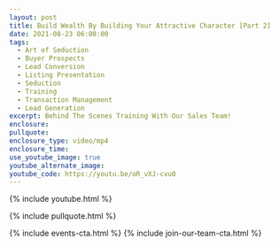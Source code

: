 ```yaml
---
layout: post
title: Build Wealth By Building Your Attractive Character [Part 2]
date: 2021-08-23 06:00:00
tags:
  - Art of Seduction
  - Buyer Prospects
  - Lead Conversion
  - Listing Presentation
  - Seduction
  - Training
  - Transaction Management
  - Lead Generation
excerpt: Behind The Scenes Training With Our Sales Team!
enclosure:
pullquote:
enclosure_type: video/mp4
enclosure_time:
use_youtube_image: true
youtube_alternate_image:
youtube_code: https://youtu.be/oR_vXJ-cvu0
---
```

{% include youtube.html %}

{% include pullquote.html %}

{% include events-cta.html %} {% include join-our-team-cta.html %}
